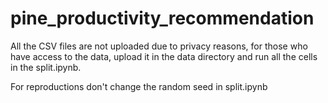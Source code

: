 # pine_productivity_recommendation

All the CSV files are not uploaded due to privacy reasons, for those who have access to the data, upload it in the data directory and run all the cells in the split.ipynb.

For reproductions don't change the random seed in split.ipynb